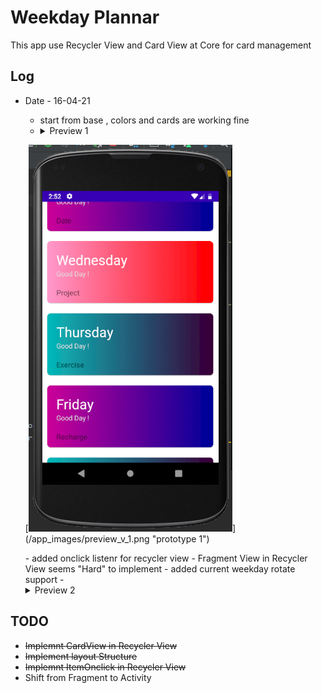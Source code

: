 # Weekday Plannar
This app use Recycler View and Card View at Core for card management

## Log
- Date - 16-04-21
	- start from base , colors and cards are working fine
	- <details><summary>Preview 1</summary>

	[![prototype 1](/app_images/preview_v_1.png "prototype 1")]	(/app_images/preview_v_1.png "prototype 1")

	</details>
	- added onclick listenr for recycler view
	- Fragment View in Recycler View seems "Hard" to implement 
	- added current weekday rotate support
	- <details><summary>Preview 2</summary>

	[![prototype 2](/app_images/preview_v_2.png "prototype 2")]	(/app_images/preview_v_2.png "prototype 2")

	</details>

## TODO
-	~~Implemnt CardView in Recycler View~~
-	~~Implement layout Structure~~
-	~~Implemnt ItemOnclick in Recycler View~~
-	 Shift from Fragment to Activity